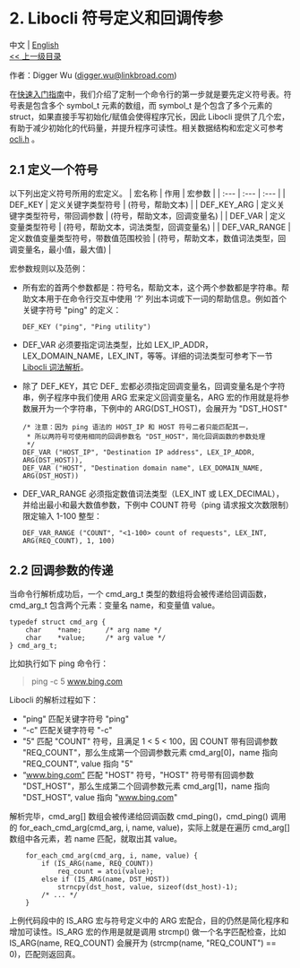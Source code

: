 # 2. Libocli 符号定义和回调传参

中文 | [English](Symbol%20Definition.md)
<br>
[<< 上一级目录](README.zh_CN.md)  

作者：Digger Wu (digger.wu@linkbroad.com)

在[快速入门指南](Quick%20Start%20Guide.zh_CN.md)中，我们介绍了定制一个命令行的第一步就是要先定义符号表。符号表是包含多个 symbol_t 元素的数组，而 symbol_t 是个包含了多个元素的 struct，如果直接手写初始化/赋值会使得程序冗长，因此 Libocli 提供了几个宏，有助于减少初始化的代码量，并提升程序可读性。相关数据结构和宏定义可参考 [ocli.h](../src/ocli.h) 。

## 2.1 定义一个符号

以下列出定义符号所用的宏定义。
| 宏名称 | 作用 | 宏参数 |
| :--- | :--- | :--- |
| DEF_KEY | 定义关键字类型符号 | (符号，帮助文本) |
| DEF_KEY_ARG | 定义关键字类型符号，带回调参数 | (符号，帮助文本，回调变量名) |
| DEF_VAR | 定义变量类型符号 | (符号，帮助文本，词法类型，回调变量名) |
| DEF_VAR_RANGE | 定义数值变量类型符号，带数值范围校验 | (符号，帮助文本，数值词法类型，回调变量名，最小值，最大值) |

宏参数规则以及范例：
- 所有宏的首两个参数都是：符号名，帮助文本，这个两个参数都是字符串。帮助文本用于在命令行交互中使用 '?' 列出本词或下一词的帮助信息。例如首个关键字符号 "ping" 的定义：
  > 
  ```
  DEF_KEY ("ping", "Ping utility")
  ```
- DEF_VAR 必须要指定词法类型，比如 LEX_IP_ADDR，LEX_DOMAIN_NAME，LEX_INT，等等。详细的词法类型可参考下一节 [Libocli 词法解析](Lexical%20Parsing.zh_CN.md)。

- 除了 DEF_KEY，其它 DEF_ 宏都必须指定回调变量名，回调变量名是个字符串，例子程序中我们使用 ARG 宏来定义回调变量名，ARG 宏的作用就是将参数展开为一个字符串，下例中的  ARG(DST_HOST)，会展开为 "DST_HOST"
  ```  
  /* 注意：因为 ping 语法的 HOST_IP 和 HOST 符号二者只能匹配其一，
   * 所以两符号可使用相同的回调参数名 "DST_HOST"，简化回调函数的参数处理
   */
  DEF_VAR ("HOST_IP", "Destination IP address", LEX_IP_ADDR, ARG(DST_HOST)),  
  DEF_VAR ("HOST", "Destination domain name", LEX_DOMAIN_NAME, ARG(DST_HOST))
  ```
- DEF_VAR_RANGE 必须指定数值词法类型（LEX_INT 或 LEX_DECIMAL），并给出最小和最大数值参数，下例中 COUNT 符号（ping 请求报文次数限制）限定输入 1-100 整型：
  >
  ```
  DEF_VAR_RANGE	("COUNT", "<1-100> count of requests", LEX_INT, ARG(REQ_COUNT), 1, 100)
  ```

## 2.2 回调参数的传递

当命令行解析成功后，一个 cmd_arg_t 类型的数组将会被传递给回调函数，cmd_arg_t 包含两个元素：变量名 name，和变量值 value。
```
typedef struct cmd_arg {
	char	*name;		/* arg name */
	char	*value;		/* arg value */
} cmd_arg_t;
```
比如执行如下 ping 命令行：
>ping -c 5 www.bing.com

Libocli 的解析过程如下：
- "ping" 匹配关键字符号 "ping"
- “-c" 匹配关键字符号 "-c"
- "5" 匹配 "COUNT" 符号，且满足 1 < 5 < 100，因 COUNT 带有回调参数 "REQ_COUNT"，那么生成第一个回调参数元素 cmd_arg[0]，name 指向 "REQ_COUNT", value 指向 "5"
- “www.bing.com” 匹配 "HOST" 符号，"HOST" 符号带有回调参数 "DST_HOST"，那么生成第二个回调参数元素 cmd_arg[1]，name 指向 "DST_HOST", value 指向 "www.bing.com"

解析完毕，cmd_arg[] 数组会被传递给回调函数 cmd_ping()，cmd_ping() 调用的 for_each_cmd_arg(cmd_arg, i, name, value)，实际上就是在遍历 cmd_arg[] 数组中各元素，若 name 匹配，就取出其 value。

```
	for_each_cmd_arg(cmd_arg, i, name, value) {
		if (IS_ARG(name, REQ_COUNT))
			req_count = atoi(value);
		else if (IS_ARG(name, DST_HOST))
			strncpy(dst_host, value, sizeof(dst_host)-1);
		/* ... */
	}
```

上例代码段中的 IS_ARG 宏与符号定义中的 ARG 宏配合，目的仍然是简化程序和增加可读性。IS_ARG 宏的作用是就是调用 strcmp() 做一个名字匹配检查，比如 IS_ARG(name, REQ_COUNT) 会展开为 (strcmp(name, "REQ_COUNT") == 0)，匹配则返回真。
